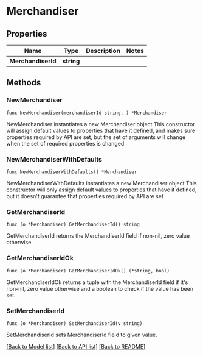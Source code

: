 # Merchandiser

## Properties

Name | Type | Description | Notes
------------ | ------------- | ------------- | -------------
**MerchandiserId** | **string** |  | 

## Methods

### NewMerchandiser

`func NewMerchandiser(merchandiserId string, ) *Merchandiser`

NewMerchandiser instantiates a new Merchandiser object
This constructor will assign default values to properties that have it defined,
and makes sure properties required by API are set, but the set of arguments
will change when the set of required properties is changed

### NewMerchandiserWithDefaults

`func NewMerchandiserWithDefaults() *Merchandiser`

NewMerchandiserWithDefaults instantiates a new Merchandiser object
This constructor will only assign default values to properties that have it defined,
but it doesn't guarantee that properties required by API are set

### GetMerchandiserId

`func (o *Merchandiser) GetMerchandiserId() string`

GetMerchandiserId returns the MerchandiserId field if non-nil, zero value otherwise.

### GetMerchandiserIdOk

`func (o *Merchandiser) GetMerchandiserIdOk() (*string, bool)`

GetMerchandiserIdOk returns a tuple with the MerchandiserId field if it's non-nil, zero value otherwise
and a boolean to check if the value has been set.

### SetMerchandiserId

`func (o *Merchandiser) SetMerchandiserId(v string)`

SetMerchandiserId sets MerchandiserId field to given value.



[[Back to Model list]](../README.md#documentation-for-models) [[Back to API list]](../README.md#documentation-for-api-endpoints) [[Back to README]](../README.md)


